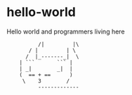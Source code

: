 # hello-world

Hello world and programmers living here

		      /|         |\
	       / |         | \
	      /  |_-------_|  \
        | ```       ``` |
        | _|        _|  |
        (  == + ==      )
         \    3        /
		      -------------




